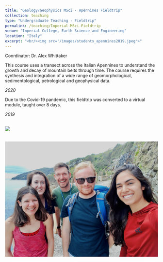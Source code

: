 ```yaml
---
title: "Geology/Geophysics MSci - Apennines Fieldtrip"
collection: teaching
type: "Undergraduate Teaching - Fieldtrip"
permalink: /teaching/Imperial-MSci-Fieldtrip
venue: "Imperial College, Earth Science and Engineering"
location: "Italy"
excerpt: "<br/><img src='/images/students_apennines2019.jpeg'>"
---
```


Coordinator: Dr. Alex Whittaker

This course uses a transect across the Italian Apennines to understand the growth and decay of mountain belts through time.  The course requires the synthesis and integration of a wide range of geomorphological, sedimentological, petrological and geophysical data.

_2020_

Due to the Covid-19 pandemic, this fieldtrip was converted to a virtual module, taught over 8 days.

_2019_

<br/><img src='/images/students_apennines2019.jpeg'>

<br/><img src='/images/staff_apennines2019.jpeg'>

